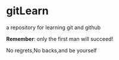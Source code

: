 # gitLearn
a repository for learning git and github


**Remember**: only the first man will succeed!

No regrets,No backs,and be yourself
